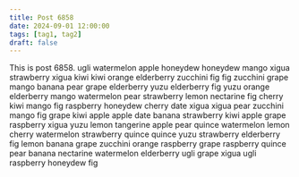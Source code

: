 ```yaml
---
title: Post 6858
date: 2024-09-01 12:00:00
tags: [tag1, tag2]
draft: false
---
```

This is post 6858.
ugli
watermelon
apple
honeydew
honeydew
mango
xigua
strawberry
xigua
kiwi
kiwi
orange
elderberry
zucchini
fig
fig
zucchini
grape
mango
banana
pear
grape
elderberry
yuzu
elderberry
fig
yuzu
orange
elderberry
mango
watermelon
pear
strawberry
lemon
nectarine
fig
cherry
kiwi
mango
fig
raspberry
honeydew
cherry
date
xigua
xigua
pear
zucchini
mango
fig
grape
kiwi
apple
apple
date
banana
strawberry
kiwi
apple
grape
raspberry
xigua
yuzu
lemon
tangerine
apple
pear
quince
watermelon
lemon
cherry
watermelon
strawberry
quince
quince
yuzu
strawberry
elderberry
fig
lemon
banana
grape
zucchini
orange
raspberry
grape
raspberry
quince
pear
banana
nectarine
watermelon
elderberry
ugli
grape
xigua
ugli
raspberry
honeydew
fig
